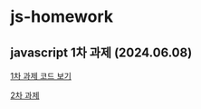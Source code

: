# js-homework

## javascript 1차 과제 (2024.06.08)

[1차 과제 코드 보기](https://github.com/JUWON-YEO/js-homework/blob/main/mission01/js/mission01.js)

[2차 과제](https://github.com/JUWON-YEO/js-homework/blob/main/naver_login/README.md)
